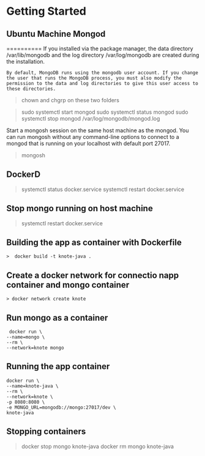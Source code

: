 # Getting Started


## Ubuntu Machine Mongod
==========
    If you installed via the package manager, the data directory /var/lib/mongodb and the log directory /var/log/mongodb are created during the installation.

    By default, MongoDB runs using the mongodb user account. If you change the user that runs the MongoDB process, you must also modify the permission to the data and log directories to give this user access to these directories.
  >  chown and chgrp on these two folders  
  
  > sudo systemctl start mongod
  > sudo systemctl status mongod
  > sudo systemctl stop mongod 
  > /var/log/mongodb/mongod.log  
  
  Start a mongosh session on the same host machine as the mongod. You can run mongosh without any command-line options to connect to a mongod that is running on your localhost with default port 27017.  
  > mongosh
  
  
  ## DockerD
   > systemctl status docker.service
   > systemctl restart docker.service
   
  
  ## Stop mongo running on host machine 
   > systemctl restart docker.service  
   
  ## Building the app as container with Dockerfile   
  
    >  docker build -t knote-java .
  
  
  ## Create a docker network for connectio napp container and mongo container
 
    > docker network create knote 
    
  ## Run mongo as a container
   
  ``` 
   docker run \
  --name=mongo \
  --rm \
  --network=knote mongo
  ```

  ## Running the app container 
   
   ```
   docker run \
  --name=knote-java \
  --rm \
  --network=knote \
  -p 8080:8080 \
  -e MONGO_URL=mongodb://mongo:27017/dev \
  knote-java
   ```
 
 ## Stopping containers 
 
  >  docker stop mongo knote-java
  >  docker rm mongo knote-java  
   